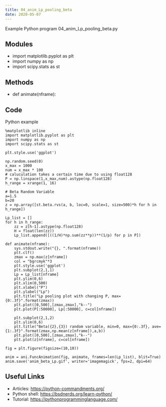 ```yaml
---
title: 04_anim_Lp_pooling_beta
date: 2020-05-07
---
```

Example Python program 04_anim_Lp_pooling_beta.py

## Modules

* import matplotlib.pyplot as plt
* import numpy as np
* import scipy.stats as st

## Methods

* def animate(nframe):

## Code

Python example

    %matplotlib inline
    import matplotlib.pyplot as plt
    import numpy as np
    import scipy.stats as st
    
    plt.style.use('ggplot')
     
    np.random.seed(0)
    x_max = 1000
    num = x_max * 100
    # caluculation takes a certain time due to using float128
    P = np.linspace(1,x_max,num).astype(np.float128)
    h_range = xrange(1, 16)
    
    # Beta Random Variable
    a=1.5
    b=20
    z = np.array([st.beta.rvs(a, b, loc=0, scale=1, size=500)*h for h in h_range])
        
    Lp_list = []
    for h in h_range:
        zz = z[h-1].astype(np.float128)
        H = float(len(zz))
        Lp_list.append([((1/H)*np.sum(zz**p))**(1/p) for p in P])
        
    def animate(nframe):
        sys.stdout.write("{}, ".format(nframe))
        plt.clf()
        zmax = np.max(z[nframe])
        col = "bgrcmyk"*3
        plt.style.use('ggplot')
        plt.subplot(2,1,1)
        Lp = Lp_list[nframe]
        plt.ylim(0,6)
        plt.xlim(0,500)
        plt.xlabel("P")
        plt.ylabel("Lp")
        plt.title("Lp pooling plot with changing P, max={0:.3f}".format(zmax))
        plt.plot([0,500],[zmax,zmax],"k--")
        plt.plot(P[:50000], Lp[:50000], c=col[nframe])
        
        plt.subplot(2,1,2)
        plt.ylim(0,6)
        plt.title("Beta({2},{3}) random variable, min=0, max={0:.3f}, ave={1:.3f}".format(zmax,np.mean(z[nframe]),a,b))
        plt.plot([0,500],[zmax,zmax],"k--")
        plt.plot(z[nframe], c=col[nframe])
        
    fig = plt.figure(figsize=(10,10))
    
    anim = ani.FuncAnimation(fig, animate, frames=len(Lp_list), blit=True)
    anim.save('anim_beta_Lp.gif', writer='imagemagick', fps=2, dpi=64)
    
    

## Useful Links

- Articles: https://python-commandments.org/
- Python shell: https://bsdnerds.org/learn-python/
- Tutorial: https://pythonprogramminglanguage.com/
